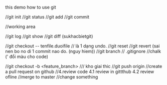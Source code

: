 this demo how to use git

//git init
//git status
//git add
//git commit


//working area


//git log
//git show
//git diff (sukhacbietgit)

//git checkout -- tenfile.duoifile // là 1 dạng undo.
//git reset
//git revert <id commit> (sai nen bo no di 1 commit nao do. (nguy hiem))
//git branch
// .gitignore
//chalk (' đổi màu cho code)


//git checkout -b <feature_branch> /// kho giai thic
//git push origin <branch>
//create a pull request on github
//4.review code
    4.1 review in gittthub
    4.2 review ofline
//merge to master 
//change something